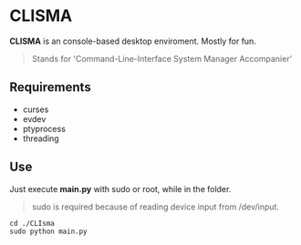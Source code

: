 #  CLISMA
**CLISMA** is an console-based desktop enviroment. Mostly for fun.
> Stands for 'Command-Line-Interface System Manager Accompanier'

## Requirements
- curses
- evdev
- ptyprocess
- threading

## Use
Just execute **main.py** with sudo or root, while in the folder.
> sudo is required because of reading device input from /dev/input. 
```
cd ./CLIsma
sudo python main.py
```
